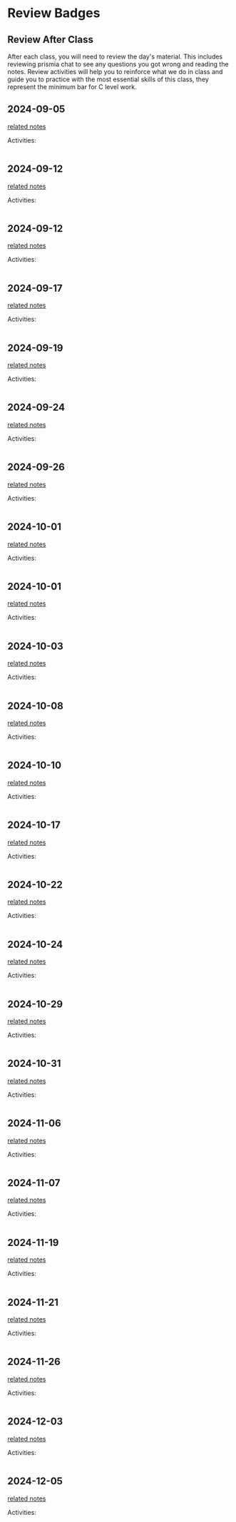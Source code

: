 
# Review Badges


## Review After Class

After each class, you will need to review the day's material. This includes reviewing prismia chat to see any questions you got wrong and reading the notes.  Review activities will help you to reinforce what we do in class and guide you to practice with the most essential skills of this class, they represent the minimum bar for C level work.  



## 2024-09-05

[related notes](../notes/2024-09-05)

Activities:
```{include} ../_review/2024-09-05.md
```
## 2024-09-12

[related notes](../notes/2024-09-12)

Activities:
```{include} ../_review/2024-09-12.md
```
## 2024-09-12

[related notes](../notes/2024-09-12)

Activities:
```{include} ../_review/2024-09-12.md
```
## 2024-09-17

[related notes](../notes/2024-09-17)

Activities:
```{include} ../_review/2024-09-17.md
```
## 2024-09-19

[related notes](../notes/2024-09-19)

Activities:
```{include} ../_review/2024-09-19.md
```
## 2024-09-24

[related notes](../notes/2024-09-24)

Activities:
```{include} ../_review/2024-09-24.md
```
## 2024-09-26

[related notes](../notes/2024-09-26)

Activities:
```{include} ../_review/2024-09-26.md
```
## 2024-10-01

[related notes](../notes/2024-10-01)

Activities:
```{include} ../_review/2024-10-01.md
```
## 2024-10-01

[related notes](../notes/2024-10-01)

Activities:
```{include} ../_review/2024-10-01.md
```
## 2024-10-03

[related notes](../notes/2024-10-03)

Activities:
```{include} ../_review/2024-10-03.md
```
## 2024-10-08

[related notes](../notes/2024-10-08)

Activities:
```{include} ../_review/2024-10-08.md
```
## 2024-10-10

[related notes](../notes/2024-10-10)

Activities:
```{include} ../_review/2024-10-10.md
```
## 2024-10-17

[related notes](../notes/2024-10-17)

Activities:
```{include} ../_review/2024-10-17.md
```
## 2024-10-22

[related notes](../notes/2024-10-22)

Activities:
```{include} ../_review/2024-10-22.md
```
## 2024-10-24

[related notes](../notes/2024-10-24)

Activities:
```{include} ../_review/2024-10-24.md
```
## 2024-10-29

[related notes](../notes/2024-10-29)

Activities:
```{include} ../_review/2024-10-29.md
```

## 2024-10-31

[related notes](../notes/2024-10-31)

Activities:
```{include} ../_review/2024-10-31.md
```


## 2024-11-06

[related notes](../notes/2024-11-06)

Activities:
```{include} ../_review/2024-11-06.md
```


## 2024-11-07

[related notes](../notes/2024-11-07)

Activities:
```{include} ../_review/2024-11-07.md
```


## 2024-11-19

[related notes](../notes/2024-11-19)

Activities:
```{include} ../_review/2024-11-19.md
```
## 2024-11-21

[related notes](../notes/2024-11-21)

Activities:
```{include} ../_review/2024-11-21.md
```
## 2024-11-26

[related notes](../notes/2024-11-26)

Activities:
```{include} ../_review/2024-11-26.md
```
## 2024-12-03

[related notes](../notes/2024-12-03)

Activities:
```{include} ../_review/2024-12-03.md
```
## 2024-12-05

[related notes](../notes/2024-12-05)

Activities:
```{include} ../_review/2024-12-05.md
```